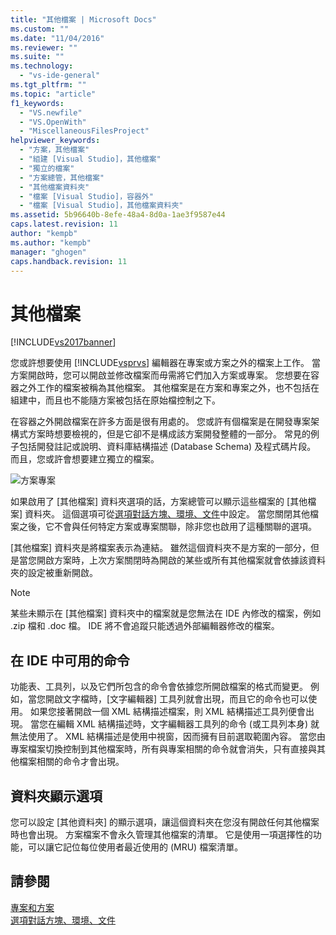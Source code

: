 ```yaml
---
title: "其他檔案 | Microsoft Docs"
ms.custom: ""
ms.date: "11/04/2016"
ms.reviewer: ""
ms.suite: ""
ms.technology: 
  - "vs-ide-general"
ms.tgt_pltfrm: ""
ms.topic: "article"
f1_keywords: 
  - "VS.newfile"
  - "VS.OpenWith"
  - "MiscellaneousFilesProject"
helpviewer_keywords: 
  - "方案，其他檔案"
  - "組建 [Visual Studio]，其他檔案"
  - "獨立的檔案"
  - "方案總管，其他檔案"
  - "其他檔案資料夾"
  - "檔案 [Visual Studio]，容器外"
  - "檔案 [Visual Studio]，其他檔案資料夾"
ms.assetid: 5b96640b-8efe-48a4-8d0a-1ae3f9587e44
caps.latest.revision: 11
author: "kempb"
ms.author: "kempb"
manager: "ghogen"
caps.handback.revision: 11
---
```

# 其他檔案
[!INCLUDE[vs2017banner](../../code-quality/includes/vs2017banner.md)]

您或許想要使用 [!INCLUDE[vsprvs](../../code-quality/includes/vsprvs_md.md)] 編輯器在專案或方案之外的檔案上工作。  當方案開啟時，您可以開啟並修改檔案而毋需將它們加入方案或專案。  您想要在容器之外工作的檔案被稱為其他檔案。  其他檔案是在方案和專案之外，也不包括在組建中，而且也不能隨方案被包括在原始檔控制之下。  
  
 在容器之外開啟檔案在許多方面是很有用處的。  您或許有個檔案是在開發專案架構式方案時想要檢視的，但是它卻不是構成該方案開發整體的一部分。  常見的例子包括開發註記或說明、資料庫結構描述 \(Database Schema\) 及程式碼片段。  而且，您或許會想要建立獨立的檔案。  
  
 ![方案專案](~/docs/ide/reference/media/projects_solutions_misc.gif "Projects\_Solutions\_Misc")  
  
 如果啟用了 \[其他檔案\] 資料夾選項的話，方案總管可以顯示這些檔案的 \[其他檔案\] 資料夾。  這個選項可從[選項對話方塊、環境、文件](../../ide/reference/documents-environment-options-dialog-box.md)中設定。  當您關閉其他檔案之後，它不會與任何特定方案或專案關聯，除非您也啟用了這種關聯的選項。  
  
 \[其他檔案\] 資料夾是將檔案表示為連結。  雖然這個資料夾不是方案的一部分，但是當您開啟方案時，上次方案關閉時為開啟的某些或所有其他檔案就會依據該資料夾的設定被重新開啟。  
  
> [!NOTE]
>  某些未顯示在 \[其他檔案\] 資料夾中的檔案就是您無法在 IDE 內修改的檔案，例如 .zip 檔和 .doc 檔。  IDE 將不會追蹤只能透過外部編輯器修改的檔案。  
  
## 在 IDE 中可用的命令  
 功能表、工具列，以及它們所包含的命令會依據您所開啟檔案的格式而變更。  例如，當您開啟文字檔時，\[文字編輯器\] 工具列就會出現，而且它的命令也可以使用。  如果您接著開啟一個 XML 結構描述檔案，則 XML 結構描述工具列便會出現。  當您在編輯 XML 結構描述時，文字編輯器工具列的命令 \(或工具列本身\) 就無法使用了。  XML 結構描述是使用中視窗，因而擁有目前選取範圍內容。  當您由專案檔案切換控制到其他檔案時，所有與專案相關的命令就會消失，只有直接與其他檔案相關的命令才會出現。  
  
## 資料夾顯示選項  
 您可以設定 \[其他資料夾\] 的顯示選項，讓這個資料夾在您沒有開啟任何其他檔案時也會出現。  方案檔案不會永久管理其他檔案的清單。  它是使用一項選擇性的功能，可以讓它記位每位使用者最近使用的 \(MRU\) 檔案清單。  
  
## 請參閱  
 [專案和方案](../../ide/solutions-and-projects-in-visual-studio.md)   
 [選項對話方塊、環境、文件](../../ide/reference/documents-environment-options-dialog-box.md)